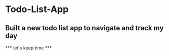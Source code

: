 # Todo-List-App
## Built a new todo list app to navigate and track my day ##
*** let's keep time ***
